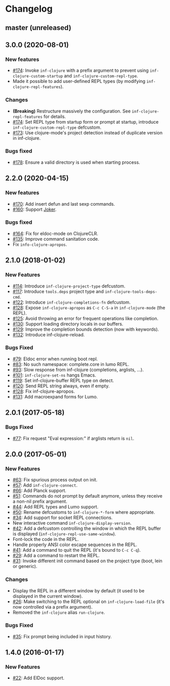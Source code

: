 # Changelog

## master (unreleased)

## 3.0.0 (2020-08-01)

### New features

* [#174](https://github.com/clojure-emacs/inf-clojure/pull/174): Invoke `inf-clojure` with a prefix argument to prevent using `inf-clojure-custom-startup` and `inf-clojure-custom-repl-type`.
* Made it possible to add user-defined REPL types (by modifying `inf-clojure-repl-features`).

### Changes

* **(Breaking)** Restructure massively the configuration. See `inf-clojure-repl-features` for details.
* [#174](https://github.com/clojure-emacs/inf-clojure/pull/174): Set REPL type from startup form or prompt at startup, introduce `inf-clojure-custom-repl-type` defcustom.
* [#173](https://github.com/clojure-emacs/inf-clojure/issues/173): Use clojure-mode's project detection instead of duplicate version in inf-clojure.

### Bugs fixed

* [#178](https://github.com/clojure-emacs/inf-clojure/issues/178): Ensure a valid directory is used when starting process.

## 2.2.0 (2020-04-15)

### New features

* [#170](https://github.com/clojure-emacs/inf-clojure/pull/170): Add insert defun and last sexp commands.
* [#160](https://github.com/clojure-emacs/inf-clojure/pull/160): Support [Joker](https://joker-lang.org/).

### Bugs fixed

* [#164](https://github.com/clojure-emacs/inf-clojure/pull/164): Fix for eldoc-mode on ClojureCLR.
* [#135](https://github.com/clojure-emacs/inf-clojure/pull/135): Improve command sanitation code.
* Fix `info-clojure-apropos`.

## 2.1.0 (2018-01-02)

### New Features

* [#114](https://github.com/clojure-emacs/inf-clojure/pull/114): Introduce `inf-clojure-project-type` defcustom.
* [#117](https://github.com/clojure-emacs/inf-clojure/pull/117): Introduce `tools.deps` project type and `inf-clojure-tools-deps-cmd`.
* [#122](https://github.com/clojure-emacs/inf-clojure/pull/122): Introduce `inf-clojure-completions-fn` defcustom.
* [#128](https://github.com/clojure-emacs/inf-clojure/pull/128): Expose `inf-clojure-apropos` as `C-c C-S-a` in `inf-clojure-mode` (the REPL).
* [#125](https://github.com/clojure-emacs/inf-clojure/pull/125): Avoid throwing an error for frequent operations like completion.
* [#130](https://github.com/clojure-emacs/inf-clojure/pull/130): Support loading directory locals in our buffers.
* [#129](https://github.com/clojure-emacs/inf-clojure/pull/129): Improve the completion bounds detection (now with keywords).
* [#132](https://github.com/clojure-emacs/inf-clojure/pull/132): Introduce inf-clojure-reload.

### Bugs Fixed

* [#79](https://github.com/clojure-emacs/inf-clojure/pull/82): Eldoc error when running boot repl.
* [#83](https://github.com/clojure-emacs/inf-clojure/pull/85): No such namespace: complete.core in lumo REPL.
* [#93](https://github.com/clojure-emacs/inf-clojure/pull/93): Slow response from inf-clojure (completions, arglists, ...).
* [#101](https://github.com/clojure-emacs/inf-clojure/pull/101): `inf-clojure-set-ns` hangs Emacs.
* [#119](https://github.com/clojure-emacs/inf-clojure/pull/119): Set inf-clojure-buffer REPL type on detect.
* [#120](https://github.com/clojure-emacs/inf-clojure/pull/120): Send REPL string always, even if empty.
* [#128](https://github.com/clojure-emacs/inf-clojure/pull/128): Fix inf-clojure-apropos.
* [#131](https://github.com/clojure-emacs/inf-clojure/pull/131): Add macroexpand forms for Lumo.

## 2.0.1 (2017-05-18)

### Bugs Fixed

* [#77](https://github.com/clojure-emacs/inf-clojure/pull/77): Fix request "Eval expression:" if arglists return is `nil`.

## 2.0.0 (2017-05-01)

### New Features

* [#63](https://github.com/clojure-emacs/inf-clojure/pull/69): Fix spurious process output on init.
* [#57](https://github.com/clojure-emacs/inf-clojure/pull/68): Add `inf-clojure-connect`.
* [#66](https://github.com/clojure-emacs/inf-clojure/pull/56): Add Planck support.
* [#51](https://github.com/clojure-emacs/inf-clojure/pull/51): Commands do not prompt by default anymore, unless they receive a non-nil prefix argument.
* [#44](https://github.com/clojure-emacs/inf-clojure/pull/44): Add REPL types and Lumo support.
* [#50](https://github.com/clojure-emacs/inf-clojure/pull/50): Rename defcustoms to `inf-clojure-*-form` where appropriate.
* [#34](https://github.com/clojure-emacs/inf-clojure/pull/34): Add support for socket REPL connections.
* New interactive command `inf-clojure-display-version`.
* [#42](https://github.com/clojure-emacs/inf-clojure/issues/42): Add a defcustom controlling the window in which the REPL buffer is displayed (`inf-clojure-repl-use-same-window`).
* Font-lock the code in the REPL.
* Handle properly ANSI color escape sequences in the REPL.
* [#41](https://github.com/clojure-emacs/inf-clojure/issues/41): Add a command to quit the REPL (it's bound to `C-c C-q`).
* [#29](https://github.com/clojure-emacs/inf-clojure/issues/29): Add a command to restart the REPL.
* [#31](https://github.com/clojure-emacs/inf-clojure/issues/31): Invoke different init command based on the project type (boot, lein or generic).

### Changes

* Display the REPL in a different window by default (it used to be displayed in the current window).
* [#26](https://github.com/clojure-emacs/inf-clojure/issues/26): Make switching to the REPL optional on `inf-clojure-load-file` (it's now controlled via a prefix argument).
* Removed the `inf-clojure` alias `run-clojure`.

### Bugs Fixed

* [#35](https://github.com/clojure-emacs/inf-clojure/issues/35): Fix prompt being included in input history.

## 1.4.0 (2016-01-17)

### New Features

* [#22](https://github.com/clojure-emacs/inf-clojure/pull/22): Add ElDoc support.
